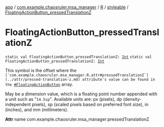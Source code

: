 [app](../../../index.md) / [com.example.chaosruler.msa_manager](../../index.md) / [R](../index.md) / [styleable](index.md) / [FloatingActionButton_pressedTranslationZ](.)

# FloatingActionButton_pressedTranslationZ

`static val FloatingActionButton_pressedTranslationZ: `[`Int`](https://kotlinlang.org/api/latest/jvm/stdlib/kotlin/-int/index.html)
`static val FloatingActionButton_pressedTranslationZ: `[`Int`](https://kotlinlang.org/api/latest/jvm/stdlib/kotlin/-int/index.html)

This symbol is the offset where the ``[`com.example.chaosruler.msa_manager.R.attr#pressedTranslationZ`](../attr/pressed-translation-z.md) attribute's value can be found in the ``[`#FloatingActionButton`](-floating-action-button.md) array.

May be a dimension value, which is a floating point number appended with a unit such as "`14.5sp`". Available units are: px (pixels), dp (density-independent pixels), sp (scaled pixels based on preferred font size), in (inches), and mm (millimeters).

**Attr**
name com.example.chaosruler.msa_manager:pressedTranslationZ

